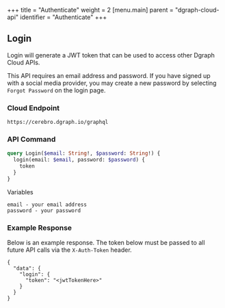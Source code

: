 +++
title = "Authenticate"
weight = 2
[menu.main]
    parent = "dgraph-cloud-api"
    identifier = "Authenticate"
+++

## Login

Login will generate a JWT token that can be used to access other Dgraph Cloud APIs.

This API requires an email address and password. If you have signed up with a social media provider, you may create a new password by selecting `Forgot Password` on the login page.

### Cloud Endpoint

```
https://cerebro.dgraph.io/graphql
```

### API Command

```graphql
query Login($email: String!, $password: String!) {
  login(email: $email, password: $password) {
    token
  }
}
```

Variables
```
email - your email address
password - your password
```

### Example Response

Below is an example response. The token below must be passed to all future API calls via the `X-Auth-Token` header.

```
{
  "data": {
    "login": {
      "token": "<jwtTokenHere>"
    }
  }
}
```

